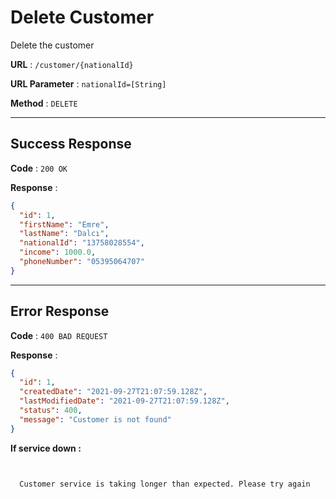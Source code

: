 # Delete Customer

Delete the customer

**URL** : `/customer/{nationalId}`

**URL Parameter** : `nationalId=[String]`

**Method** : `DELETE`

---

## Success Response

**Code** : `200 OK`

**Response** :

```json
{
  "id": 1,
  "firstName": "Emre",
  "lastName": "Dalcı",
  "nationalId": "13758028554",
  "income": 1000.0,
  "phoneNumber": "05395064707"
}
```

---

## Error Response

**Code** : `400 BAD REQUEST`

**Response** :



```json
{
  "id": 1,
  "createdDate": "2021-09-27T21:07:59.128Z",
  "lastModifiedDate": "2021-09-27T21:07:59.128Z",
  "status": 400,
  "message": "Customer is not found"
}
```

**If service down :**
```shell


  Customer service is taking longer than expected. Please try again


```
